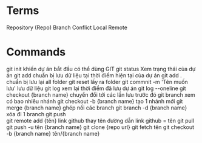 # Terms
Repository (Repo)
Branch
Conflict
Local
Remote
# Commands

git init                        khiến dự án bắt đầu có thể dùng GIT
git status                      Xem trạng thái của dự án
git add                         chuẩn bị lưu dữ liệu tại thời điểm hiện tại của dự án
git add .                       chuẩn bị lưu lại all folder
git reset                       lấy ra folder 
git commnit -m 'Tên muốn lưu'   lưu dữ liệu 
git log                         xem lại thời điểm đã lưu dự án
git log --oneline 
git checkout {branch name}      chuyển đổi tới các lần lưu trước đó
git branch                      xem có bao nhiêu nhánh
git checkout -b {branch name}   tạo 1 nhánh mới
git merge {branch name}         ghép nối các branch
git branch -d {branch name}     xóa đi 1 branch
git push                        
git remote add {tên} link github thay tên đường dẫn link github = tên
git pull
git push -u tên {branch name}
git clone {repo url}
git fetch tên
git checkout -b {branch name} tên/{branch name}
